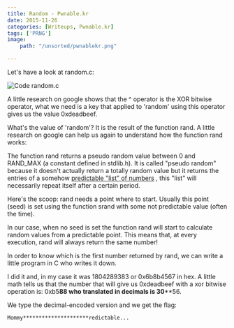 ```yaml
---
title: Random - Pwnable.kr
date: 2015-11-26
categories: [Writeups, Pwnable.kr]
tags: ['PRNG']
image:
    path: "/unsorted/pwnablekr.png"

---
```



Let's have a look at random.c:

![Code random.c](/unsorted/screenshot-2015-11-25-225147.png)

A little research on google shows that the ^ operator is the XOR bitwise
operator, what we need is a key that applied to 'random' using this operator
gives us the value 0xdeadbeef.

What's the value of 'random'? It is the result of the function rand.  A little
research on google can help us again to understand how the function rand works:

The function rand returns a pseudo random value between 0 and RAND_MAX (a
constant defined in stdlib.h). It is called "pseudo random" because it doesn't
actually return a totally random value but it returns the entries of a
somehow [predictable "list" of numbers](
https://stackoverflow.com/questions/1026327/what-common-algorithms-are-used-for-cs-rand)
, this "list" will necessarily repeat itself after a certain period.

Here's the scoop: rand needs a point where to start.  Usually this point (seed)
is set using the function srand with some not predictable value (often the
time).

In our case, when no seed is set the function rand will start to calculate
random values from a predictable point.  This means that, at every execution,
rand will always return the same number!

In order to know which is the first number returned by rand, we can write a
little program in C who writes it down.

I did it and, in my case it was 1804289383 or 0x6b8b4567 in hex. A little math
tells us that the number that will give us 0xdeadbeef with a xor bitwise
operation is: 0xb5****88 who translated in decimals is 30******56.

We type the decimal-encoded version and we get the flag:

    Mommy*********************redictable...

